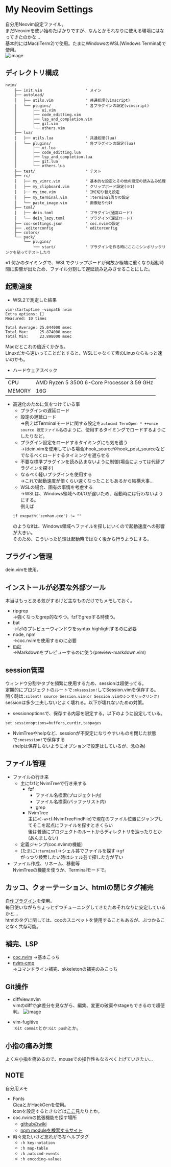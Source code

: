 # My Neovim Settings
自分用Neovim設定ファイル。  
まだNeovimを使い始めたばかりですが、なんとかそれなりに使える環境にはなってきたのかな...  
基本的にはMac(iTerm2)で使用。たまにWindowsのWSL(Windows Terminal)で使用。  
![image](https://github.com/ukiuki-engineer/nvim/assets/101523180/2bce9011-06d4-499c-9a19-bc38f7ff8c23)

## ディレクトリ構成
```
nvim/
    ├── init.vim                   " メイン
    ├── autoload/
    │   ├── utils.vim              " 共通処理(vimscript)
    │   └── plugins/               " 各プラグインの設定(vimscript)
    │       ├── ui.vim
    │       ├── code_editting.vim
    │       ├── lsp_and_completion.vim
    │       ├── git.vim
    │       └── others.vim
    ├── lua/
    │   ├── utils.lua              " 共通処理(lua)
    │   └── plugins/               " 各プラグインの設定(lua)
    │       ├── ui.lua
    │       ├── code_editting.lua
    │       ├── lsp_and_completion.lua
    │       ├── git.lua
    │       └── others.lua
    ├── test/                      " テスト
    ├── rc/
    │   ├── my_vimrc.vim           " 基本的な設定とその他の設定の読み込み処理
    │   ├── my_clipboard.vim       " クリップボード設定(※1)
    │   ├── my_ime.vim             " IME切り替え設定
    │   ├── my_terminal.vim        " :terminal周りの設定
    │   └── paste_image.vim        " 画像貼り付け
    ├── toml/
    │   ├── dein.toml              " プラグイン(通常ロード)
    │   └── dein_lazy.toml         " プラグイン(遅延ロード)
    ├── coc-settings.json          " coc.nvimの設定
    ├── .editorconfig              " editorconfig
    ├── colors/
    └── pack/
        └── plugins/
            └── start/             " プラグインを作る時にここにシンボリックリンクを貼ってテストしたり
```

※1 何かのタイミングで、WSLでクリップボードが何故か極端に重くなり起動時間に影響が出たため、ファイル分割して遅延読み込みさせることにした。

## 起動速度
- WSL2で測定した結果
```
vim-startuptime -vimpath nvim
Extra options: []
Measured: 10 times

Total Average: 25.044000 msec
Total Max:     25.874000 msec
Total Min:     23.898000 msec
```
Macだとこれの倍近くかかる。  
Linuxだから速いってことだとすると、WSLじゃなくて素のLinuxならもっと速いのかも。

- ハードウェアスペック

| | |
| ---- | ---- |
|  CPU  |  AMD Ryzen 5 3500 6-Core Processor                 3.59 GHz  |
| MEMORY | 16G |

- 高速化のために気をつけている事
  - プラグインの遅延ロード
  - 設定の遅延ロード  
  →例えばTerminalモードに関する設定を`autocmd TermOpen * ++once source 設定ファイル名`のように、使用するタイミングでロードするようにしたりなど。
  - プラグイン設定をロードするタイミングにも気を遣う  
  →(dein.vimを使用している場合)hook_sourceやhook_post_sourceなどでなるべくロードするタイミングを遅らせる
  - 不要な標準プラグインを読み込まないように制御(場合によっては代替プラグインを探す)
  - なるべく軽いプラグインを使用する  
  →これで起動速度が倍くらい速くなったこともあるから結構大事...
  - WSLの場合、固有の事情を考慮する  
  →WSLは、Windows領域へのI/Oが遅いため、起動時には行わないようにする。  
  例えば
  ```vim
  if exepath('zenhan.exe') != ""
  ```
  のようなifは、Windows領域へファイルを探しにいくので起動速度への影響が大きい。  
  そのため、こういった処理は起動時ではなく後から行うようにする。

## プラグイン管理
dein.vimを使用。

## インストールが必要な外部ツール
本当はもっとある気がするけど主なものだけでもメモしておく。
- ripgrep  
→強くなったgrep的なやつ。fzfでgrepする時使う。
- bat  
→fzfのプレビューウィンドウをsyntax highlightするのに必要
- node, npm  
→coc.nvimを使用するのに必要
- [mdr](https://github.com/MichaelMure/mdr)  
→Markdownをプレビューするのに使う(preview-markdown.vim)

## session管理
ウィンドウ分割やタブを頻繁に使用するため、sessionは超使ってる。  
定期的にプロジェクトのルートで`:mksession!`してSession.vimを保存する。  
開く時は`:silent! source Session.vim(or Session.vimのシンボリックリンク)`  
sessionは多少工夫しないとよく壊れる。以下が壊れないための対策。
- sessionoptionsで、保存する内容を限定する。以下のように設定している。
```vim
set sessionoptions=buffers,curdir,tabpages
```
- NvimTreeやhelpなど、sessionが不安定になりやすいものを閉じた状態で`:mesession!`で保存する  
(helpは保存しないようにオプションで設定はしているが、念の為)

## ファイル管理
- ファイルの行き来
  - 主にfzfとNvimTreeで行き来する
    - fzf
      - ファイル名検索(プロジェクト内)
      - ファイル名検索(バッファリスト内)
      - grep  
    - NvimTree  
    主に`<C-w>t`(:NvimTreeFindFile)で現在のファイル位置にジャンプしてそこを起点にファイルを探すときくらい  
    後は普通にプロジェクトのルートからディレクトリを辿ったりとか(あんましない)
  - 定義ジャンプ(coc.nvimの機能)
  - (たまに)`:terminal`→シェル芸でファイルを探す→`gf`  
  がっつり検索したい時はシェル芸で探した方が早い
- ファイル作成、リネーム、移動等  
NvimTreeの機能を使うか、Terminalモードで。

## カッコ、クォーテーション、htmlの閉じタグ補完
[自作プラグイン](https://github.com/ukiuki-engineer/vim-autoclose)を使用。  
毎日使いながらちょっとずつチューニングしてきたためそれなりに安定しているかと...  
htmlのタグに関しては、cocのスニペットを使用することもあるが、ぶつかることなく共存可能。

## 補完、LSP
- [coc.nvim](https://github.com/neoclide/coc.nvim)
→基本こっち
- [nvim-cmp](https://github.com/hrsh7th/nvim-cmp)  
→コマンドライン補完、skkeletonの補完のみこっち

## Git操作
- diffview.nvim  
vimのdiffでgit差分を見ながら、編集、変更の破棄やstageもできるので超便利。
![image](https://github.com/ukiuki-engineer/nvim/assets/101523180/42b5cfef-1764-4fb3-a85c-45e9a6eedee4)

- vim-fugitive  
`:Git commit`とか`:Git push`とか。

## 小指の痛み対策
よく左小指を痛めるので、mouseでの操作性もなるべく上げていきたい...

## NOTE
自分用メモ
- Fonts  
[Cica](https://github.com/miiton/Cica/releases/download/v5.0.3/Cica_v5.0.3.zip)とかHackGenを使用。  
iconを設定するときなどは[ここ](https://www.nerdfonts.com/cheat-sheet)見たりとか。
- coc.nvimの拡張機能を探す場所
  - [githubのwiki](https://github.com/neoclide/coc.nvim/wiki/Using-coc-extensions#implemented-coc-extensions)
  - [npm moduleを検索するサイト](https://www.npmjs.com/search?q=keywords%3Acoc.nvim)
- 時々見たいけど忘れがちなヘルプタグ
  - `:h key-notation`
  - `:h map-table`
  - `:h autocmd-events`
  - `:h encoding-values`
